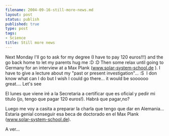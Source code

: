 ```yaml
--- 
filename: 2004-09-16-still-more-news.md
layout: post
status: publish
published: true
type: post
tags: 
- Science
title: Still more news
---
```


Next Monday I'll go to ask for my degree (I have to pay 120 euros!!!) and the go back home to let my parents hug me :D :D Then some relax until going to Germany for an interview at a Max Plank (<a href="http://www.solar-system-school.de" target="_blank">www.solar-system-school.de</a> ). I have to give a lecture about my "past or present investigation"... :S  I don know what can I do but I wish I could go there... it would be soooooo great.... Let's see 

El lunes que viene iré a la Secretaria a certificar que es oficial y pedir mi titulo (jo, tengo que pagar 120 euros!).
Habrá que pagar,no?

Luego me voy a casita a preparar la charla que tengo que dar en Alemania...  Estaria genial conseguir esa beca de doctorado en el Max Plank (<a href="http://www.solar-system-school.de" target="_blank">www.solar-system-school.de</a>).

A ver...

